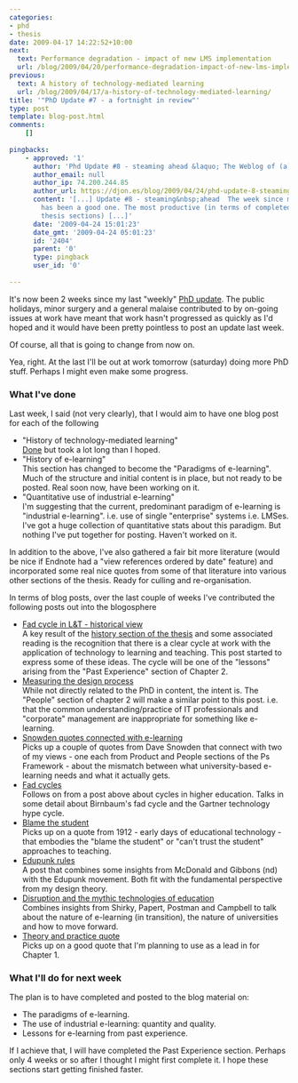 ```yaml
---
categories:
- phd
- thesis
date: 2009-04-17 14:22:52+10:00
next:
  text: Performance degradation - impact of new LMS implementation
  url: /blog/2009/04/20/performance-degradation-impact-of-new-lms-implementation/
previous:
  text: A history of technology-mediated learning
  url: /blog/2009/04/17/a-history-of-technology-mediated-learning/
title: '"PhD Update #7 - a fortnight in review"'
type: post
template: blog-post.html
comments:
    []
    
pingbacks:
    - approved: '1'
      author: 'Phd Update #8 - steaming ahead &laquo; The Weblog of (a) David Jones'
      author_email: null
      author_ip: 74.200.244.85
      author_url: https://djon.es/blog/2009/04/24/phd-update-8-steaming-ahead/
      content: '[...] Update #8 - steaming&nbsp;ahead  The week since my last PhD update
        has been a good one. The most productive (in terms of completed first drafts of
        thesis sections) [...]'
      date: '2009-04-24 15:01:23'
      date_gmt: '2009-04-24 05:01:23'
      id: '2404'
      parent: '0'
      type: pingback
      user_id: '0'
    
---
```

It's now been 2 weeks since my last "weekly" [PhD update](/blog/2009/04/02/phd-update-6-start-of-shortened-weeks/). The public holidays, minor surgery and a general malaise contributed to by on-going issues at work have meant that work hasn't progressed as quickly as I'd hoped and it would have been pretty pointless to post an update last week.

Of course, all that is going to change from now on.

Yea, right. At the last I'll be out at work tomorrow (saturday) doing more PhD stuff. Perhaps I might even make some progress.

### What I've done

Last week, I said (not very clearly), that I would aim to have one blog post for each of the following

- "History of technology-mediated learning"  
    [Done](/blog/2009/04/17/a-history-of-technology-mediated-learning/) but took a lot long than I hoped.
- "History of e-learning"  
    This section has changed to become the "Paradigms of e-learning". Much of the structure and initial content is in place, but not ready to be posted. Real soon now, have been working on it.
- "Quantitative use of industrial e-learning"  
    I'm suggesting that the current, predominant paradigm of e-learning is "industrial e-learning". i.e. use of single "enterprise" systems i.e. LMSes. I've got a huge collection of quantitative stats about this paradigm. But nothing I've put together for posting. Haven't worked on it.

In addition to the above, I've also gathered a fair bit more literature (would be nice if Endnote had a "view references ordered by date" feature) and incorporated some real nice quotes from some of that literature into various other sections of the thesis. Ready for culling and re-organisation.

In terms of blog posts, over the last couple of weeks I've contributed the following posts out into the blogosphere

- [Fad cycle in L&T - historical view](/blog/2009/04/02/the-fad-cycle-in-learning-teaching-a-historical-perspective/)  
    A key result of the [history section of the thesis](/blog/2009/04/17/a-history-of-technology-mediated-learning/) and some associated reading is the recognition that there is a clear cycle at work with the application of technology to learning and teaching. This post started to express some of these ideas. The cycle will be one of the "lessons" arising from the "Past Experience" section of Chapter 2.
- [Measuring the design process](/blog/2009/04/05/measuring-the-design-process-implications-for-learning-design-e-learning-and-university-teaching/)  
    While not directly related to the PhD in content, the intent is. The "People" section of chapter 2 will make a similar point to this post. i.e. that the common understanding/practice of IT professionals and "corporate" management are inappropriate for something like e-learning.
- [Snowden quotes connected with e-learning](/blog/2009/04/06/quotes-from-snowden-and-the-mismatch-between-what-univeristy-e-learning-does-and-what-it-needs/)  
    Picks up a couple of quotes from Dave Snowden that connect with two of my views - one each from Product and People sections of the Ps Framework - about the mismatch between what university-based e-learning needs and what it actually gets.
- [Fad cycles](/blog/2009/04/06/birnbaums-fad-cycle-in-higher-education/)  
    Follows on from a post above about cycles in higher education. Talks in some detail about Birnbaum's fad cycle and the Gartner technology hype cycle.
- [Blame the student](/blog/2009/04/06/early-indications-of-blame-the-student-that-continues-today/)  
    Picks up on a quote from 1912 - early days of educational technology - that embodies the "blame the student" or "can't trust the student" approaches to teaching.
- [Edupunk rules](/blog/2009/04/09/edupunk-rules-technology-i-ii-and-3-understanding-and-improving-the-practice-of-instructional-technology/)  
    A post that combines some insights from McDonald and Gibbons (nd) with the Edupunk movement. Both fit with the fundamental perspective from my design theory.
- [Disruption and the mythic technologies of education](/blog/2009/04/14/disruption-and-the-mythic-technologies-of-education/)  
    Combines insights from Shirky, Papert, Postman and Campbell to talk about the nature of e-learning (in transition), the nature of universities and how to move forward.
- [Theory and practice quote](/blog/2009/04/15/theory-and-practice-quote-and-connection-with-e-learning/)  
    Picks up on a good quote that I'm planning to use as a lead in for Chapter 1.

### What I'll do for next week

The plan is to have completed and posted to the blog material on:

- The paradigms of e-learning.
- The use of industrial e-learning: quantity and quality.
- Lessons for e-learning from past experience.

If I achieve that, I will have completed the Past Experience section. Perhaps only 4 weeks or so after I thought I might first complete it. I hope these sections start getting finished faster.